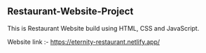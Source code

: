 ## Restaurant-Website-Project

This is Restaurant Website build using HTML, CSS and JavaScript.

Website link :- https://eternity-restaurant.netlify.app/

